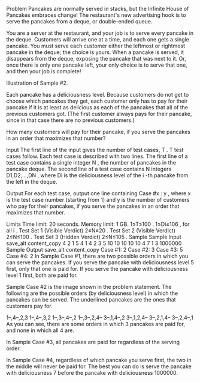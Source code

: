 Problem
Pancakes are normally served in stacks, but the Infinite House of Pancakes embraces change! The restaurant's new advertising hook is to serve the pancakes from a deque, or double-ended queue.

You are a server at the restaurant, and your job is to serve every pancake in the deque. Customers will arrive one at a time, and each one gets a single pancake. You must serve each customer either the leftmost or rightmost pancake in the deque; the choice is yours. When a pancake is served, it disappears from the deque, exposing the pancake that was next to it. Or, once there is only one pancake left, your only choice is to serve that one, and then your job is complete!

Illustration of Sample #2.

Each pancake has a deliciousness level. Because customers do not get to choose which pancakes they get, each customer only has to pay for their pancake if it is at least as delicious as each of the pancakes that all of the previous customers got. (The first customer always pays for their pancake, since in that case there are no previous customers.)

How many customers will pay for their pancake, if you serve the pancakes in an order that maximizes that number?

Input
The first line of the input gives the number of test cases, T
. T
test cases follow. Each test case is described with two lines. The first line of a test case contains a single integer N
, the number of pancakes in the pancake deque. The second line of a test case contains N
integers D1,D2,…,DN
, where Di
is the deliciousness level of the i
-th pancake from the left in the deque.

Output
For each test case, output one line containing Case #x
: y
, where x
is the test case number (starting from 1) and y
is the number of customers who pay for their pancakes, if you serve the pancakes in an order that maximizes that number.

Limits
Time limit: 20 seconds.
Memory limit: 1 GB.
1≤T≤100
.
1≤Di≤106
, for all i
.
Test Set 1 (Visible Verdict)
2≤N≤20
.
Test Set 2 (Visible Verdict)
2≤N≤100
.
Test Set 3 (Hidden Verdict)
2≤N≤105
.
Sample
Sample Input
save_alt
content_copy
4
2
1 5
4
1 4 2 3
5
10 10 10 10 10
4
7 1 3 1000000
Sample Output
save_alt
content_copy
Case #1: 2
Case #2: 3
Case #3: 5
Case #4: 2
In Sample Case #1, there are two possible orders in which you can serve the pancakes. If you serve the pancake with deliciousness level 5
first, only that one is paid for. If you serve the pancake with deliciousness level 1
first, both are paid for.

Sample Case #2 is the image shown in the problem statement. The following are the possible orders (by deliciousness level) in which the pancakes can be served. The underlined pancakes are the ones that customers pay for.

1–,4–,2,3
1–,4–,3,2
1–,3–,4–,2
1–,3–,2,4–
3–,1,4–,2
3–,1,2,4–
3–,2,1,4–
3–,2,4–,1
As you can see, there are some orders in which 3
pancakes are paid for, and none in which all 4
are.

In Sample Case #3, all pancakes are paid for regardless of the serving order.

In Sample Case #4, regardless of which pancake you serve first, the two in the middle will never be paid for. The best you can do is serve the pancake with deliciousness 7 before the pancake with deliciousness 1000000.
